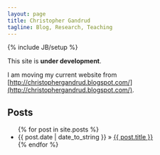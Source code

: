 ```yaml
---
layout: page
title: Christopher Gandrud
tagline: Blog, Research, Teaching
---
```

{% include JB/setup %}

This site is **under development**. 

I am moving my current website from [http://christophergandrud.blogspot.com/](http://christophergandrud.blogspot.com/).


## Posts

<ul class="posts">
  {% for post in site.posts %}
    <li><span>{{ post.date | date_to_string }}</span> &raquo; <a href="{{ BASE_PATH }}{{ post.url }}">{{ post.title }}</a></li>
  {% endfor %}
</ul>




